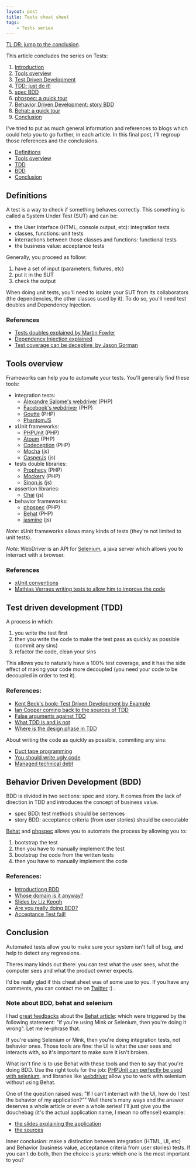 ```yaml
---
layout: post
title: Tests cheat sheet
tags:
    - Tests series
---
```


[TL;DR: jump to the conclusion](#conclusion).

This article concludes the series on Tests:

1. [Introduction](/2014/02/05/tests-introduction.html)
2. [Tools overview](/2014/02/12/tests-tools-overview.html)
3. [Test Driven Development](/2014/02/19/test-driven-development.html)
4. [TDD: just do it!](/2014/02/26/tdd-just-do-it.html)
5. [spec BDD](/2014/03/05/spec-bdd.html)
6. [phpspec: a quick tour](/2014/03/11/phpspec-quick-tour.html)
7. [Behavior Driven Development: story BDD](/2014/03/19/behavior-driven-development-story-bdd.html)
8. [Behat: a quick tour](/2014/03/26/behat-quick-tour.html)
9. [Conclusion](/2014/04/02/tests-cheat-sheet.html)

I've tried to put as much general information and references to blogs which
could help you to go further, in each article. In this final post, I'll regroup
those references and the conclusions.

* [Definitions](#definitions)
* [Tools overview](#tools-overview)
* [TDD](#test-driven-development-tdd)
* [BDD](#behavior-driven-development-bdd)
* [Conclusion](#conclusion)

## Definitions

A test is a way to check if something behaves correctly. This something is
called a System Under Test (SUT) and can be:

* the User Interface (HTML, console output, etc): integration tests
* classes, functions: unit tests
* interractions between those classes and functions: functional tests
* the business value: acceptance tests

Generally, you proceed as follow:

1. have a set of input (parameters, fixtures, etc)
2. put it in the SUT
3. check the output

When doing unit tests, you'll need to isolate your SUT from its collaborators
(the dependencies, the other classes used by it). To do so, you'll need test
doubles and Dependency Injection.

### References

* [Tests doubles explained by Martin Fowler](http://martinfowler.com/articles/mocksArentStubs.html)
* [Dependency Injection explained](/2014/01/22/ioc-di-and-service-locator.html)
* [Test coverage can be deceptive, by Jason Gorman](http://codemanship.co.uk/parlezuml/blog/?postid=1202)

## Tools overview

Frameworks can help you to automate your tests. You'll generally find these
tools:

* integration tests:
    * [Alexandre Salome's webdriver](https://github.com/alexandresalome/php-webdriver) (PHP)
    * [Facebook's webdriver](https://github.com/facebook/php-webdriver) (PHP)
    * [Goutte](https://github.com/fabpot/goutte) (PHP)
    * [PhantomJS](http://phantomjs.org/)
* xUnit frameworks:
    * [PHPUnit](http://phpunit.de/) (PHP)
    * [Atoum](https://github.com/atoum/) (PHP)
    * [Codeception](http://codeception.com/) (PHP)
    * [Mocha](http://visionmedia.github.io/mocha/) (js)
    * [CasperJs](http://casperjs.org/) (js)
* tests double libraries:
    * [Prophecy](https://github.com/phpspec/prophecy) (PHP)
    * [Mockery](https://github.com/padraic/mockery) (PHP)
    * [Sinon.js](http://sinonjs.org/) (js)
* assertion libraries:
    * [Chai](http://chaijs.com/) (js)
* behavior frameworks:
    * [phpspec](http://www.phpspec.net/) (PHP)
    * [Behat](http://behat.org/) (PHP)
    * [jasmine](http://jasmine.github.io/2.0/introduction.html) (js)

*Note*: xUnit frameworks allows many kinds of tests (they're not limited to unit
tests).

*Note*: WebDriver is an API for [Selenium](http://docs.seleniumhq.org/), a java
server which allows you to interract with a browser.

### References

* [xUnit conventions](http://www.xprogramming.com/testfram.htm)
* [Mathias Verraes writing tests to allow him to improve the code](http://verraes.net/2013/09/extract-till-you-drop/)

## Test driven development (TDD)

A process in which:

1. you write the test first
2. then you write the code to make the test pass as quickly as possible (commit any sins)
3. refactor the code, clean your sins

This allows you to naturally have a 100% test coverage, and it has the side
effect of making your code more decoupled (you need your code to be decoupled in
order to test it).

### References:

* [Kent Beck's book: Test Driven Development by Example](http://en.wikipedia.org/wiki/Test-Driven_Development_by_Example)
* [Ian Cooper coming back to the sources of TDD](http://vimeo.com/68375232)
* [False arguments against TDD](http://codemanship.co.uk/parlezuml/blog/?postid=1170)
* [What TDD is and is not](http://www.daedtech.com/what-tdd-is-and-is-not)
* [Where is the design phase in TDD](http://blog.8thlight.com/uncle-bob/2014/03/11/when-to-think.html)

About writing the code as quickly as possible, commiting any sins:

* [Duct tape programming](http://www.joelonsoftware.com/items/2009/09/23.html)
* [You should write ugly code](http://redotheweb.com/2013/06/04/you-should-write-ugly-code.html)
* [Managed technical debt](http://verraes.net/2013/07/managed-technical-debt/)

## Behavior Driven Development (BDD)

BDD is divided in two sections: spec and story. It comes from the lack of
direction in TDD and introduces the concept of business value.

* spec BDD: test methods should be sentences
* story BDD: acceptance criteria (from user stories) should be executable

[Behat](http://behat.org/) and [phpspec](http://www.phpspec.net/) allows you to
automate the process by allowing you to:

1. bootstrap the test
2. then you have to manually implement the test
3. bootstrap the code from the written tests
4. then you have to manually implement the code

### References:

* [Introductiong BDD](http://dannorth.net/introducing-bdd/)
* [Whose domain is it anyway?](http://dannorth.net/2011/01/31/whose-domain-is-it-anyway/)
* [Slides by Liz Keogh](http://www.slideshare.net/lunivore/behavior-driven-development-11754474)
* [Are you really doing BDD?](http://www.wekeroad.com/2013/08/28/how-behavioral-is-your-bdd/)
* [Acceptance Test fail!](http://ht.ly/pfNW5)

## Conclusion

Automated tests allow you to make sure your system isn't full of bug, and help
to detect any regressions.

Theres many kinds out there: you can test what the user sees, what the computer
sees and what the product owner expects.

I'd be really glad if this cheat sheet was of some use to you. If you have any
comments, you can contact me on [Twitter](https://twitter.com/epiloic) :) .

### Note about BDD, behat and selenium

I had [great feedbacks](https://twitter.com/epiloic/status/449280860236570625)
about the [Behat article](/2014/03/26/behat-quick-tour.html):
which were triggered by the following statement: "if you're using Mink
or Selenium, then you're doing it wrong". Let me re-phrase that.

If you're using Selenium or Mink, then you're doing integration tests, not
behavior ones. Those tools are fine: the UI is what the user sees and interacts
with, so it's important to make sure it isn't broken.

What isn't fine is to use Behat with these tools and then to say that you're
doing BDD. Use the right tools for the job:
[PHPUnit can perfectly be used with selenium](http://phpunit.de/manual/3.7/en/selenium.html),
and libraries like [webdriver](https://github.com/alexandresalome/php-webdriver)
allow you to work with selenium without using Behat.

One of the question raised was: "If I can't interract with the UI, how do I test
the behavior of my application?"" Well there's many ways and the answer deserves
a whole article or even a whole series! I'll just give you the douchebag (it's
the actual application name, I mean no offense!) example:

* [the slides explaining the application](https://speakerdeck.com/igorw/silex-an-implementation-detail)
* [the sources](https://github.com/igorw/doucheswag/)

Inner conclusion: make a distinction between integration (HTML, UI, etc) and
Behavior (business value, acceptance criteria from user stories) tests.
If you can't do both, then the choice is yours: which one is the most important
to you?
